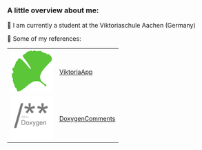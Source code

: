 ### A little overview about me:
📍 I am currently a student at the Viktoriaschule Aachen (Germany)

👤 Some of my references:
<table>
    <tr>
        <td><img src="https://raw.githubusercontent.com/fingeg/fingeg/master/viktoriaapp.png" height=100px></td>
        <td> <a href="https://github.com/Viktoriaschule" target="_blank">ViktoriaApp</a>
         </td>
    </tr>
    <tr>
        <td><img src="https://raw.githubusercontent.com/fingeg/fingeg/master/doxygenComments.png" height=100px></td>
        <td> <a href="https://marketplace.visualstudio.com/items?itemName=FinnGegenmantel.doxygenComments" target="_blank">DoxygenComments</a>
         </td>
    </tr>
</table>
